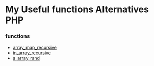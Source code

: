# My Useful functions Alternatives PHP

### functions

- [array_map_recursive](array_map_recursive/)
- [in_array_recursive](in_array_recursive/)
- [a_array_rand](a_array_rand/)
